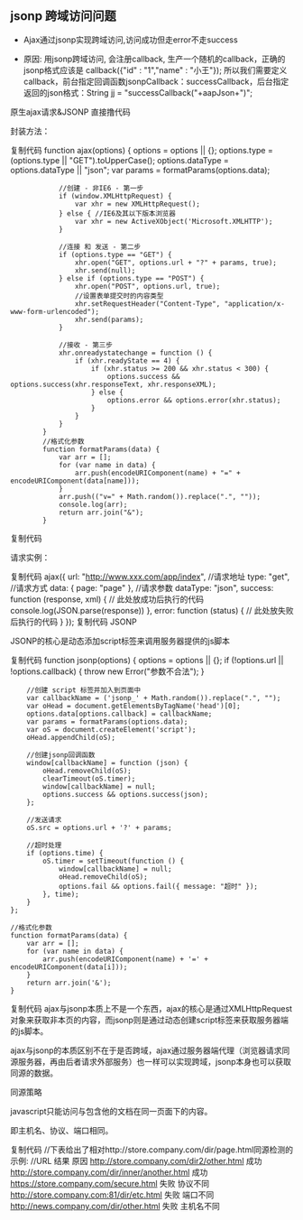 

## jsonp 跨域访问问题

* Ajax通过jsonp实现跨域访问,访问成功但走error不走success

* 原因: 用jsonp跨域访问, 会注册callback, 生产一个随机的callback，正确的jsonp格式应该是 callback({"id" : "1","name" : "小王"}); 
       所以我们需要定义callback，前台指定回调函数jsonpCallback：successCallback，后台指定返回的json格式：String jj = "successCallback("+aapJson+")";


原生ajax请求&JSONP
直接撸代码

封装方法：

复制代码
            function ajax(options) {
                options = options || {};
                options.type = (options.type || "GET").toUpperCase();
                options.dataType = options.dataType || "json";
                var params = formatParams(options.data);

                //创建 - 非IE6 - 第一步
                if (window.XMLHttpRequest) {
                    var xhr = new XMLHttpRequest();
                } else { //IE6及其以下版本浏览器
                    var xhr = new ActiveXObject('Microsoft.XMLHTTP');
                }

                //连接 和 发送 - 第二步
                if (options.type == "GET") {
                    xhr.open("GET", options.url + "?" + params, true);
                    xhr.send(null);
                } else if (options.type == "POST") {
                    xhr.open("POST", options.url, true);
                    //设置表单提交时的内容类型
                    xhr.setRequestHeader("Content-Type", "application/x-www-form-urlencoded");
                    xhr.send(params);
                }

                //接收 - 第三步
                xhr.onreadystatechange = function () {
                    if (xhr.readyState == 4) {
                        if (xhr.status >= 200 && xhr.status < 300) {
                            options.success && options.success(xhr.responseText, xhr.responseXML);
                        } else {
                            options.error && options.error(xhr.status);
                        }
                    }
                }
            }
            //格式化参数
            function formatParams(data) {
                var arr = [];
                for (var name in data) {
                    arr.push(encodeURIComponent(name) + "=" + encodeURIComponent(data[name]));
                }
                arr.push(("v=" + Math.random()).replace(".", ""));
                console.log(arr);
                return arr.join("&");
            }
复制代码
 

请求实例：

复制代码
                ajax({
                    url: "http://www.xxx.com/app/index",              //请求地址
                    type: "get",                       //请求方式
                    data: { page: "page" },        //请求参数
                    dataType: "json",
                    success: function (response, xml) {
                        // 此处放成功后执行的代码
                        console.log(JSON.parse(response))
                    },
                    error: function (status) {
                        // 此处放失败后执行的代码
                    }
                });
复制代码
 JSONP

JSONP的核心是动态添加script标签来调用服务器提供的js脚本

复制代码
    function jsonp(options) {
        options = options || {};
        if (!options.url || !options.callback) {
            throw new Error("参数不合法");
        }

        //创建 script 标签并加入到页面中
        var callbackName = ('jsonp_' + Math.random()).replace(".", "");
        var oHead = document.getElementsByTagName('head')[0];
        options.data[options.callback] = callbackName;
        var params = formatParams(options.data);
        var oS = document.createElement('script');
        oHead.appendChild(oS);

        //创建jsonp回调函数
        window[callbackName] = function (json) {
            oHead.removeChild(oS);
            clearTimeout(oS.timer);
            window[callbackName] = null;
            options.success && options.success(json);
        };

        //发送请求
        oS.src = options.url + '?' + params;

        //超时处理
        if (options.time) {
            oS.timer = setTimeout(function () {
                window[callbackName] = null;
                oHead.removeChild(oS);
                options.fail && options.fail({ message: "超时" });
            }, time);
        }
    };

    //格式化参数
    function formatParams(data) {
        var arr = [];
        for (var name in data) {
            arr.push(encodeURIComponent(name) + '=' + encodeURIComponent(data[i]));
        }
        return arr.join('&');
    }
复制代码
 ajax与jsonp本质上不是一个东西，ajax的核心是通过XMLHttpRequest对象来获取非本页的内容，而jsonp则是通过动态创建script标签来获取服务器端的js脚本。

ajax与jsonp的本质区别不在于是否跨域，ajax通过服务器端代理（浏览器请求同源服务器，再由后者请求外部服务）也一样可以实现跨域，jsonp本身也可以获取同源的数据。

 

同源策略

javascript只能访问与包含他的文档在同一页面下的内容。

即主机名、协议、端口相同。

复制代码
//下表给出了相对http://store.company.com/dir/page.html同源检测的示例:
//URL    结果    原因
http://store.company.com/dir2/other.html           成功     
http://store.company.com/dir/inner/another.html    成功     
https://store.company.com/secure.html              失败    协议不同
http://store.company.com:81/dir/etc.html           失败    端口不同
http://news.company.com/dir/other.html             失败    主机名不同
